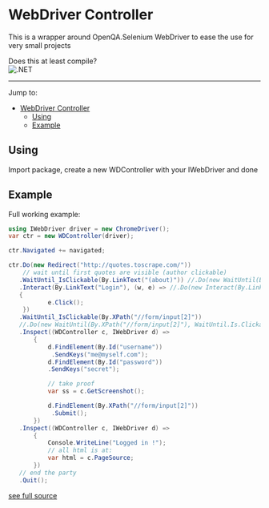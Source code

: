 # WebDriver Controller

This is a wrapper around OpenQA.Selenium WebDriver to ease the use for very small projects

Does this at least compile? 
\
![.NET](https://github.com/RafaelEstevamReis/WebDriverController/workflows/.NET/badge.svg)

------
Jump to:
- [WebDriver Controller](#webdriver-controller)
  - [Using](#using)
  - [Example](#example)

## Using

Import package, create a new WDController with your IWebDriver and done

## Example

Full working example:
~~~C#
using IWebDriver driver = new ChromeDriver();
var ctr = new WDController(driver);

ctr.Navigated += navigated;

ctr.Do(new Redirect("http://quotes.toscrape.com/"))
    // wait until first quotes are visible (author clickable)
   .WaitUntil_IsClickable(By.LinkText("(about)")) //.Do(new WaitUntil(By.LinkText("(about)"), WaitUntil.Is.Clickable))
   .Interact(By.LinkText("Login"), (w, e) => //.Do(new Interact(By.LinkText("Login"), (w, e) =>
   {
           e.Click();
    })
   .WaitUntil_IsClickable(By.XPath("//form/input[2]"))
   //.Do(new WaitUntil(By.XPath("//form/input[2]"), WaitUntil.Is.Clickable))
   .Inspect((WDController c, IWebDriver d) =>
       {
           d.FindElement(By.Id("username"))
            .SendKeys("me@myself.com");
           d.FindElement(By.Id("password"))
           .SendKeys("secret");

           // take proof
           var ss = c.GetScreenshot();

           d.FindElement(By.XPath("//form/input[2]"))
            .Submit();
       })
   .Inspect((WDController c, IWebDriver d) =>
       {
           Console.WriteLine("Logged in !");
           // all html is at:
           var html = c.PageSource;
       })
   // end the party
   .Quit();
~~~
[see full source](https://github.com/RafaelEstevamReis/WebDriverController/blob/main/WebDriverController.Tests/Program.cs)